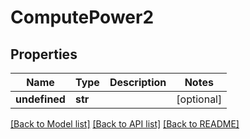 # ComputePower2

## Properties
Name | Type | Description | Notes
------------ | ------------- | ------------- | -------------
**undefined** | **str** |  | [optional] 

[[Back to Model list]](../README.md#documentation-for-models) [[Back to API list]](../README.md#documentation-for-api-endpoints) [[Back to README]](../README.md)


